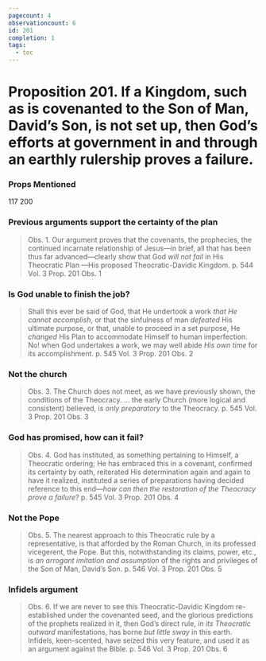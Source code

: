 ```yaml
---
pagecount: 4
observationcount: 6
id: 201
completion: 1
tags:
  - toc
---
```

# Proposition 201. If a Kingdom, such as is covenanted to the Son of Man, David’s Son, is not set up, then God’s efforts at government in and through an earthly rulership proves a failure.

### Props Mentioned
117 200
### Previous arguments support the certainty of the plan
>Obs. 1. Our argument proves that the covenants, the prophecies, the continued incarnate relationship of Jesus—in brief, all that has been thus far advanced—clearly show that God *will not fail* in His Theocratic Plan —His proposed Theocratic-Davidic Kingdom.
>p. 544 Vol. 3 Prop. 201 Obs. 1
### Is God unable to finish the job?
>Shall this ever be said of God, that He undertook a work *that He cannot accomplish*, or that the sinfulness of man *defeated* His ultimate purpose, or that, unable to proceed in a set purpose, He *changed* His Plan to accommodate Himself to human imperfection. No! when God undertakes a work, we may well abide *His own time* for its accomplishment.
>p. 545 Vol. 3 Prop. 201 Obs. 2
### Not the church
>Obs. 3. The Church does not meet, as we have previously shown, the conditions of the Theocracy.
>...
>the early Church (more logical and consistent) believed, is *only preparatory* to the Theocracy.
>p. 545 Vol. 3 Prop. 201 Obs. 3
### God has promised, how can it fail?
>Obs. 4. God has instituted, as something pertaining to Himself, a Theocratic ordering; He has embraced this in a covenant, confirmed its certainty by oath, reiterated His determination again and again to have it realized, instituted a series of preparations having decided reference to this end—*how can then the restoration of the Theocracy prove a failure*?
>p. 545 Vol. 3 Prop. 201 Obs. 4
### Not the Pope
>Obs. 5. The nearest approach to this Theocratic rule by a representative, is that afforded by the Roman Church, in its professed vicegerent, the Pope. But this, notwithstanding its claims, power, etc., is *an arrogant imitation and assumption* of the rights and privileges of the Son of Man, David’s Son.
>p. 546 Vol. 3 Prop. 201 Obs. 5
### Infidels argument
>Obs. 6. If we are never to see this Theocratic-Davidic Kingdom re-established under the covenanted seed, and the glorious predictions of the prophets realized in it, then God’s direct rule, *in its Theocratic outward* manifestations, has borne *but little sway* in this earth. Infidels, keen-scented, have seized this very feature, and used it as an argument against the Bible.
>p. 546 Vol. 3 Prop. 201 Obs. 6